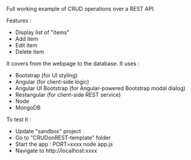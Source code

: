 Full working example of CRUD operations over a REST API.

Features :
- Display list of "items"
- Add item
- Edit item
- Delete item

It covers from the webpage to the database.
It uses :
- Bootstrap (for UI styling)
- Angular (for client-side logic)
- Angular UI Bootstrap (for Angular-powered Bootstrap modal dialog)
- Restangular (for client-side REST service)
- Node
- MongoDB

To test it :
- Update "sandbox" project
- Go to "CRUDonREST-template" folder
- Start the app : PORT=xxxx node app.js
- Navigate to http://localhost:xxxx
